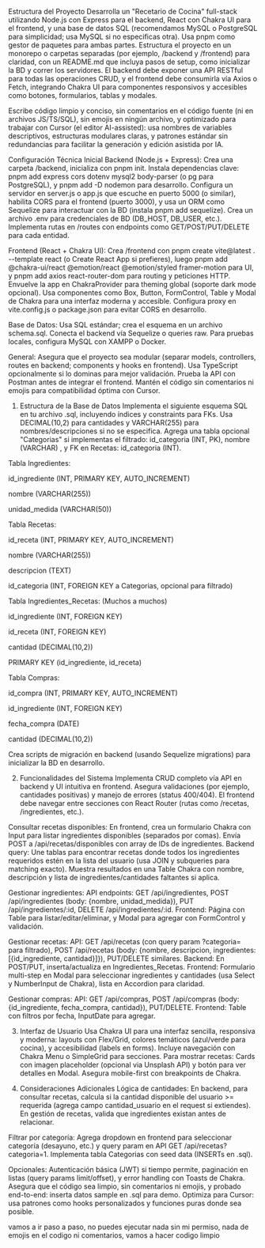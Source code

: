 Estructura del Proyecto
Desarrolla un "Recetario de Cocina" full-stack utilizando Node.js con Express para el backend, React con Chakra UI para el frontend, y una base de datos SQL (recomendamos MySQL o PostgreSQL para simplicidad; usa MySQL si no especificas otra). Usa pnpm como gestor de paquetes para ambas partes. Estructura el proyecto en un monorepo o carpetas separadas (por ejemplo, /backend y /frontend) para claridad, con un README.md que incluya pasos de setup, como inicializar la BD y correr los servidores. El backend debe exponer una API RESTful para todas las operaciones CRUD, y el frontend debe consumirla vía Axios o Fetch, integrando Chakra UI para componentes responsivos y accesibles como botones, formularios, tablas y modales.

Escribe código limpio y conciso, sin comentarios en el código fuente (ni en archivos JS/TS/SQL), sin emojis en ningún archivo, y optimizado para trabajar con Cursor (el editor AI-assisted): usa nombres de variables descriptivos, estructuras modulares claras, y patrones estándar sin redundancias para facilitar la generación y edición asistida por IA.

Configuración Técnica Inicial
Backend (Node.js + Express): Crea una carpeta /backend, inicializa con pnpm init. Instala dependencias clave: pnpm add express cors dotenv mysql2 body-parser (o pg para PostgreSQL), y pnpm add -D nodemon para desarrollo. Configura un servidor en server.js o app.js que escuche en puerto 5000 (o similar), habilita CORS para el frontend (puerto 3000), y usa un ORM como Sequelize para interactuar con la BD (instala pnpm add sequelize). Crea un archivo .env para credenciales de BD (DB_HOST, DB_USER, etc.). Implementa rutas en /routes con endpoints como GET/POST/PUT/DELETE para cada entidad.

Frontend (React + Chakra UI): Crea /frontend con pnpm create vite@latest . --template react (o Create React App si prefieres), luego pnpm add @chakra-ui/react @emotion/react @emotion/styled framer-motion para UI, y pnpm add axios react-router-dom para routing y peticiones HTTP. Envuelve la app en ChakraProvider para theming global (soporte dark mode opcional). Usa componentes como Box, Button, FormControl, Table y Modal de Chakra para una interfaz moderna y accesible. Configura proxy en vite.config.js o package.json para evitar CORS en desarrollo.

Base de Datos: Usa SQL estándar; crea el esquema en un archivo schema.sql. Conecta el backend vía Sequelize o queries raw. Para pruebas locales, configura MySQL con XAMPP o Docker.

General: Asegura que el proyecto sea modular (separar models, controllers, routes en backend; components y hooks en frontend). Usa TypeScript opcionalmente si lo dominas para mejor validación. Prueba la API con Postman antes de integrar el frontend. Mantén el código sin comentarios ni emojis para compatibilidad óptima con Cursor.

1. Estructura de la Base de Datos
Implementa el siguiente esquema SQL en tu archivo .sql, incluyendo índices y constraints para FKs. Usa DECIMAL(10,2) para cantidades y VARCHAR(255) para nombres/descripciones si no se especifica. Agrega una tabla opcional "Categorias" si implementas el filtrado: id_categoria (INT, PK), nombre (VARCHAR) , y FK en Recetas: id_categoria (INT).

Tabla Ingredientes:

id_ingrediente (INT, PRIMARY KEY, AUTO_INCREMENT)

nombre (VARCHAR(255))

unidad_medida (VARCHAR(50))

Tabla Recetas:

id_receta (INT, PRIMARY KEY, AUTO_INCREMENT)

nombre (VARCHAR(255))

descripcion (TEXT)

id_categoria (INT, FOREIGN KEY a Categorias, opcional para filtrado)

Tabla Ingredientes_Recetas: (Muchos a muchos)

id_ingrediente (INT, FOREIGN KEY)

id_receta (INT, FOREIGN KEY)

cantidad (DECIMAL(10,2))

PRIMARY KEY (id_ingrediente, id_receta)

Tabla Compras:

id_compra (INT, PRIMARY KEY, AUTO_INCREMENT)

id_ingrediente (INT, FOREIGN KEY)

fecha_compra (DATE)

cantidad (DECIMAL(10,2))

Crea scripts de migración en backend (usando Sequelize migrations) para inicializar la BD en desarrollo.

2. Funcionalidades del Sistema
Implementa CRUD completo vía API en backend y UI intuitiva en frontend. Asegura validaciones (por ejemplo, cantidades positivas) y manejo de errores (status 400/404). El frontend debe navegar entre secciones con React Router (rutas como /recetas, /ingredientes, etc.).

Consultar recetas disponibles: En frontend, crea un formulario Chakra con Input para listar ingredientes disponibles (separados por comas). Envía POST a /api/recetas/disponibles con array de IDs de ingredientes. Backend query: Une tablas para encontrar recetas donde todos los ingredientes requeridos estén en la lista del usuario (usa JOIN y subqueries para matching exacto). Muestra resultados en una Table Chakra con nombre, descripción y lista de ingredientes/cantidades faltantes si aplica.

Gestionar ingredientes: API endpoints: GET /api/ingredientes, POST /api/ingredientes (body: {nombre, unidad_medida}), PUT /api/ingredientes/:id, DELETE /api/ingredientes/:id. Frontend: Página con Table para listar/editar/eliminar, y Modal para agregar con FormControl y validación.

Gestionar recetas: API: GET /api/recetas (con query param ?categoria= para filtrado), POST /api/recetas (body: {nombre, descripcion, ingredientes: [{id_ingrediente, cantidad}]}), PUT/DELETE similares. Backend: En POST/PUT, inserta/actualiza en Ingredientes_Recetas. Frontend: Formulario multi-step en Modal para seleccionar ingredientes y cantidades (usa Select y NumberInput de Chakra), lista en Accordion para claridad.

Gestionar compras: API: GET /api/compras, POST /api/compras (body: {id_ingrediente, fecha_compra, cantidad}), PUT/DELETE. Frontend: Table con filtros por fecha, InputDate para agregar.

3. Interfaz de Usuario
Usa Chakra UI para una interfaz sencilla, responsiva y moderna: layouts con Flex/Grid, colores temáticos (azul/verde para cocina), y accesibilidad (labels en forms). Incluye navegación con Chakra Menu o SimpleGrid para secciones. Para mostrar recetas: Cards con imagen placeholder (opcional via Unsplash API) y botón para ver detalles en Modal. Asegura mobile-first con breakpoints de Chakra.

4. Consideraciones Adicionales
Lógica de cantidades: En backend, para consultar recetas, calcula si la cantidad disponible del usuario >= requerida (agrega campo cantidad_usuario en el request si extiendes). En gestión de recetas, valida que ingredientes existan antes de relacionar.

Filtrar por categoría: Agrega dropdown en frontend para seleccionar categoría (desayuno, etc.) y query param en API GET /api/recetas?categoria=1. Implementa tabla Categorias con seed data (INSERTs en .sql).

Opcionales: Autenticación básica (JWT) si tiempo permite, paginación en listas (query params limit/offset), y error handling con Toasts de Chakra. Asegura que el código sea limpio, sin comentarios ni emojis, y probado end-to-end: inserta datos sample en .sql para demo. Optimiza para Cursor: usa patrones como hooks personalizados y funciones puras donde sea posible.

vamos a ir paso a paso, no puedes ejecutar nada sin mi permiso, nada de emojis en el codigo ni comentarios, vamos a hacer codigo limpio